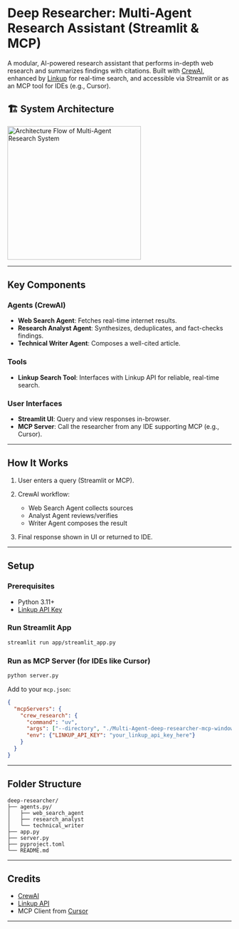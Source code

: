 # Deep Researcher: Multi-Agent Research Assistant (Streamlit & MCP)

A modular, AI-powered research assistant that performs in-depth web research and summarizes findings with citations. Built with [CrewAI](https://github.com/joaomdmoura/crewAI), enhanced by [Linkup](https://linkup.dev/) for real-time search, and accessible via Streamlit or as an MCP tool for IDEs (e.g., Cursor).
## 🏗️ System Architecture
<img src="https://github.com/user-attachments/assets/3ec33263-7d27-4f6f-a42c-ed9d29b65a12" alt="Architecture Flow of Multi-Agent Research System" width="300"/>

---

## Key Components

### Agents (CrewAI)

* **Web Search Agent**: Fetches real-time internet results.
* **Research Analyst Agent**: Synthesizes, deduplicates, and fact-checks findings.
* **Technical Writer Agent**: Composes a well-cited article.

### Tools

* **Linkup Search Tool**: Interfaces with Linkup API for reliable, real-time search.

### User Interfaces

* **Streamlit UI**: Query and view responses in-browser.
* **MCP Server**: Call the researcher from any IDE supporting MCP (e.g., Cursor).

---

## How It Works

1. User enters a query (Streamlit or MCP).
2. CrewAI workflow:

   * Web Search Agent collects sources
   * Analyst Agent reviews/verifies
   * Writer Agent composes the result
3. Final response shown in UI or returned to IDE.

---

## Setup

### Prerequisites

* Python 3.11+
* [Linkup API Key](https://linkup.dev)

### Run Streamlit App

```bash
streamlit run app/streamlit_app.py
```

### Run as MCP Server (for IDEs like Cursor)

```bash
python server.py
```

Add to your `mcp.json`:

```json
{
  "mcpServers": {
    "crew_research": {
      "command": "uv",
      "args": ["--directory", "./Multi-Agent-deep-researcher-mcp-windows-linux", "run", "server.py"],
      "env": {"LINKUP_API_KEY": "your_linkup_api_key_here"}
    }
  }
}
```

---

## Folder Structure

```
deep-researcher/
├── agents.py/
│   ├── web_search_agent
│   ├── research_analyst
│   └── technical_writer
├── app.py
├── server.py
├── pyproject.toml
└── README.md
```

---

## Credits

* [CrewAI](https://github.com/joaomdmoura/crewAI)
* [Linkup API](https://linkup.dev)
* MCP Client from [Cursor](https://www.cursor.so/)

---


